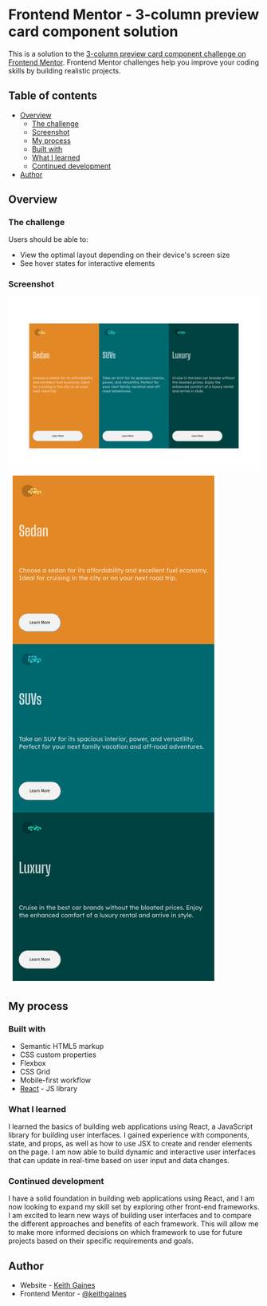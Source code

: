 # Frontend Mentor - 3-column preview card component solution

This is a solution to the [3-column preview card component challenge on Frontend Mentor](https://www.frontendmentor.io/challenges/3column-preview-card-component-pH92eAR2-). Frontend Mentor challenges help you improve your coding skills by building realistic projects. 

## Table of contents

- [Overview](#overview)
  - [The challenge](#the-challenge)
  - [Screenshot](#screenshot)
  - [My process](#my-process)
  - [Built with](#built-with)
  - [What I learned](#what-i-learned)
  - [Continued development](#continued-development)
- [Author](#author)

## Overview

### The challenge

Users should be able to:

- View the optimal layout depending on their device's screen size
- See hover states for interactive elements

### Screenshot

![](./screenshot.png)
![](./mobilescreenshot.png)

## My process

### Built with

- Semantic HTML5 markup
- CSS custom properties
- Flexbox
- CSS Grid
- Mobile-first workflow
- [React](https://reactjs.org/) - JS library


### What I learned

I learned the basics of building web applications using React, a JavaScript library for building user interfaces. I gained experience with components, state, and props, as well as how to use JSX to create and render elements on the page. I am now able to build dynamic and interactive user interfaces that can update in real-time based on user input and data changes.


### Continued development

I have a solid foundation in building web applications using React, and I am now looking to expand my skill set by exploring other front-end frameworks. I am excited to learn new ways of building user interfaces and to compare the different approaches and benefits of each framework. This will allow me to make more informed decisions on which framework to use for future projects based on their specific requirements and goals.

## Author

- Website - [Keith Gaines](https://keithgaines.github.io)
- Frontend Mentor - [@keithgaines](https://www.frontendmentor.io/profile/yourusername)
